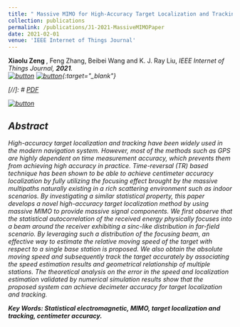 ```yaml
---
title: " Massive MIMO for High-Accuracy Target Localization and Tracking"
collection: publications
permalink: /publications/J1-2021-MassiveMIMOPaper
date: 2021-02-01
venue: 'IEEE Internet of Things Journal'
---                                                                    
```

 <b> Xiaolu Zeng </b>, Feng Zhang, Beibei Wang and K. J. Ray Liu, <i>IEEE Internet of Things Journal<i>,  <b>2021</b>. <br>
[![button](http://Xiaolu1263.github.io/images/PDFIcon.png)](http://Xiaolu1263.github.io/files/MassiveMIMO.pdf) [![button](http://Xiaolu1263.github.io/images/Bibtext.png)](http://Xiaolu1263.github.io/files/J1TAESCite.txt){:target="_blank"}
 
[//]: # [PDF](http://Xiaolu1263.github.io/files/MassiveMIMO.pdf) 


 [![button](http://Xiaolu1263.github.io/images/PDFIcon.png)](http://Xiaolu1263.github.io/files/MassiveMIMO.pdf)
## Abstract <br>
High-accuracy target localization and tracking have been widely used in the modern navigation system. However, most of the methods such as GPS are highly dependent on
time measurement accuracy, which prevents them from achieving high accuracy in practice. Time-reversal (TR) based technique has been shown to be able to achieve centimeter accuracy localization by fully utilizing the focusing effect brought by the massive multipaths naturally existing in a rich scattering environment such as indoor scenarios. By investigating a similar statistical property, this paper develops a novel high-accuracy target localization method by using massive MIMO to provide massive signal components. We first observe that the statistical autocorrelation of the received energy physically focuses into a beam around the receiver exhibiting a sinc-like distribution in far-field scenario. By leveraging such a distribution of the focusing beam, an effective way to estimate the relative moving speed of the target with respect to a single base station is proposed. We also obtain the absolute moving speed and subsequently track the target accurately by associating the speed estimation results and geometrical relationship of multiple stations. The theoretical analysis on the error in the speed and localization estimation validated by numerical simulation results show that the proposed system can achieve decimeter accuracy for target localization and tracking.

**Key Words: Statistical electromagnetic, MIMO, target localization and tracking, centimeter accuracy.**
